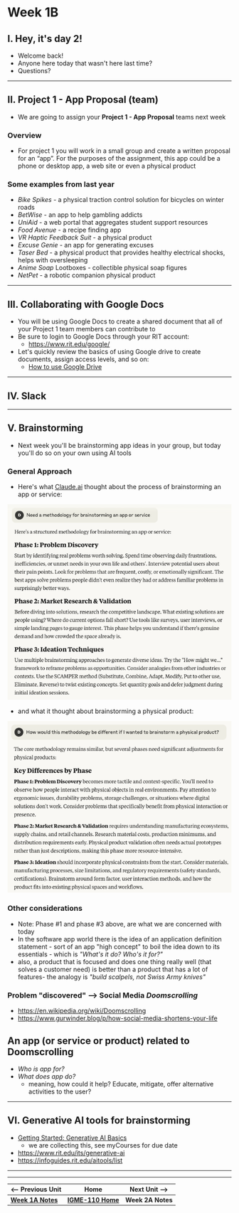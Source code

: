 # Week 1B

## I. Hey, it's day 2!
- Welcome back!
- Anyone here today that wasn't here last time?
- Questions?

---

## II. Project 1 - App Proposal (team)

- We are going to assign your **Project 1 - App Proposal** teams next week

### Overview
- For project 1 you will work in a small group and create a written proposal for an “app”. For the purposes of the assignment, this app could be a phone or desktop app, a web site or even a physical product

### Some examples from last year
- *Bike Spikes* - a physical traction control solution for bicycles on winter roads
- *BetWise* - an app to help gambling addicts
- *UniAid* - a web portal that aggregates student support resources
- *Food Avenue* - a recipe finding app
- *VR Haptic Feedback Suit* - a physical product
- *Excuse Genie* - an app for generating excuses
- *Taser Bed* - a physical product that provides healthy electrical shocks, helps with oversleeping
- *Anime Soap* Lootboxes - collectible physical soap figures
- *NetPet* - a robotic companion physical product

---

## III. Collaborating with Google Docs
- You will be using Google Docs to create a shared document that all of your Project 1 team members can contribute to 
- Be sure to login to Google Docs through your RIT account:
  - https://www.rit.edu/google/
- Let's quickly review the basics of using Google drive to create documents, assign access levels, and so on:
  - [How to use Google Drive](https://support.google.com/drive/answer/2424384)

---

## IV. Slack


---

## V. Brainstorming
- Next week you'll be brainstorming app ideas in your group, but today you'll do so on your own using AI tools

### General Approach

- Here's what [Claude.ai](https://claude.ai) thought about the process of brainstorming an app or service:

![screenshot](../_images/claude-brainstorm-1.png)

- and what it thought about brainstorming a physical product:

![screenshot](../_images/claude-brainstorm-2.png)

### Other considerations
- Note: Phase #1 and phase #3 above, are what we are concerned with today
- In the software app world there is the idea of an application definition statement - sort of an app "high concept" to boil the idea down to its essentials - which is *"What's it do? Who's it for?"*
- also, a product that is focused and does one thing really well (that solves a customer need) is better than a product that has a lot of features- the analogy is *"build scalpels, not Swiss Army knives"*

### Problem "discovered" --> Social Media *Doomscrolling*

- https://en.wikipedia.org/wiki/Doomscrolling
- https://www.gurwinder.blog/p/how-social-media-shortens-your-life

## An app (or service or product) related to Doomscrolling
- *Who is app for?*
- *What does app do?*
  - meaning, how could it help? Educate, mitigate, offer alternative activities to the user?


----

## VI. Generative AI tools for brainstorming
- [Getting Started: Generative AI Basics](https://docs.google.com/document/d/14179Q1encszQhcpeXbB7AZNJGvNRm_LaUhdOITD53Fg/edit?usp=sharing)
  - we are collecting this, see myCourses for due date
- https://www.rit.edu/its/generative-ai
- https://infoguides.rit.edu/aitools/list



---
---

| <-- Previous Unit | Home | Next Unit -->
| --- | --- | --- 
|   [**Week 1A Notes**](1A.md)  |  [**IGME-110 Home**](../) | **Week 2A Notes**
